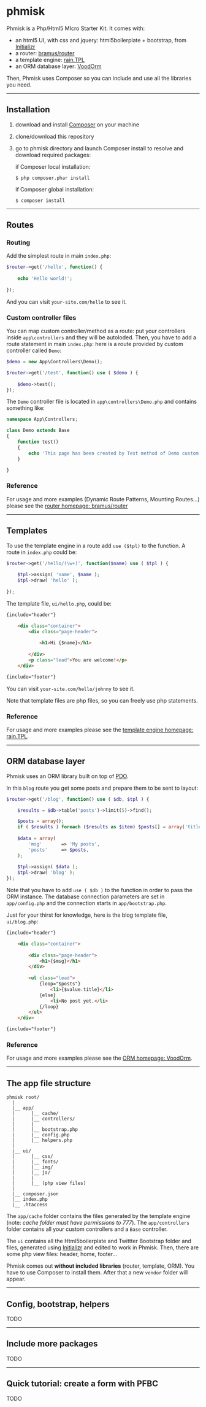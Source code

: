 phmisk
======

Phmisk is a Php/Html5 MIcro Starter Kit.
It comes with:
* an html5 UI, with css and jquery: html5boilerplate + bootstrap, from [Initializr](http://www.initializr.com)
* a router: [bramus/router](https://github.com/bramus/router)
* a template engine: [rain.TPL](http://www.raintpl.com/)
* an ORM database layer: [VoodOrm](https://github.com/mardix/VoodOrm)

Then, Phmisk uses Composer so you can include and use all the libraries you need.

***

Installation
------------

1. download and install [Composer](https://getcomposer.org/doc/00-intro.md#installation-nix) on your machine
2. clone/download this repository
3. go to phmisk directory and launch Composer install to resolve and download required packages:  

   if Composer local installation:  
   ```  
   $ php composer.phar install  
   ```  
   if Composer global installation:  

   ```  
   $ composer install  
   ```  

***

Routes
------

### Routing

Add the simplest route in main `index.php`:
```php
$router->get('/hello', function() {
	
	echo 'Hello world!';
	
});
```
And you can visit `your-site.com/hello` to see it.

### Custom controller files

You can map custom controller/method as a route: put your controllers inside `app\controllers` and they will be autoloded. Then, you have to add a route statement in main `index.php`: here is a route provided by custom controller called `Demo`:
```php
$demo = new App\Controllers\Demo();

$router->get('/test', function() use ( $demo ) {
	
	$demo->test();
});
```

The `Demo` controller file is located in `app\controllers\Demo.php` and contains something like:
```php
namespace App\Controllers;

class Demo extends Base
{	
	function test() 
	{
		echo 'This page has been created by Test method of Demo custom controller';			
	}

}
```

### Reference

For usage and more examples (Dynamic Route Patterns, Mounting Routes...) please see the [router homepage: bramus/router](https://github.com/bramus/router.)

***
Templates
---------
To use the template engine in a route add `use ($tpl)` to the function. A route in `index.php` could be:
```php
$router->get('/hello/(\w+)', function($name) use ( $tpl ) {
	
	$tpl->assign( 'name', $name );
	$tpl->draw( 'hello' );
	
});
```
The template file, `ui/hello.php`, could be:
```html
{include="header"}

	<div class="container">
		<div class="page-header">
		
			<h1>Hi {$name}</h1>
			
		</div>
		<p class="lead">You are welcome!</p>
	</div>

{include="footer"}
```
You can visit `your-site.com/hello/johnny` to see it.

Note that template files are php files, so you can freely use php statements.

### Reference

For usage and more examples please see the [template engine homepage: rain.TPL](http://www.raintpl.com).

***
ORM database layer
------------------

Phmisk uses an ORM library built on top of [PDO](http://www.php.net/manual/en/book.pdo.php).

In this `blog` route you get some posts and prepare them to be sent to layout: 
```php
$router->get('/blog', function() use ( $db, $tpl ) {

	$results = $db->table('posts')->limit(5)->find();

	$posts = array();
	if ( $results ) foreach ($results as $item) $posts[] = array('title' => $item->title );
	
	$data = array(
		'msg' 		=> 'My posts',
		'posts'		=> $posts,
	);
	
	$tpl->assign( $data );	
	$tpl->draw( 'blog' );    
});
```
Note that you have to add `use ( $db )` to the function in order to pass the ORM instance.
The database connection parameters are set in `app/config.php` and the connection starts in `app/bootstrap.php`.

Just for your thirst for knowledge, here is the blog template file, `ui/blog.php`:
```html
{include="header"}

	<div class="container">
	
		<div class="page-header">
			<h1>{$msg}</h1>
		</div>
		
		<ul class="lead">
			{loop="$posts"}
				<li>{$value.title}</li>
			{else}
				<li>No post yet.</li>
			{/loop}
		</ul>
	</div>

{include="footer"}
```

### Reference

For usage and more examples please see the [ORM homepage: VoodOrm](https://github.com/mardix/VoodOrm).


***
The app file structure
----------------------

```
phmisk root/
  |
  |__ app/
  |      |__ cache/
  |      |__ controllers/  
  |      |  
  |      |__ bootstrap.php
  |      |__ config.php
  |      |__ helpers.php  
  |
  |__ ui/
  |      |__ css/
  |      |__ fonts/  
  |      |__ img/  
  |      |__ js/    
  |      |
  |      |__ (php view files)  
  |
  |__ composer.json
  |__ index.php
  |__ .htaccess  
```

The `app/cache` folder contains the files generated by the template engine (note: *cache folder must have permissions to 777*).
The `app/controllers` folder contains all your custom controllers and a `Base` controller.

The `ui` contains all the Html5boilerplate and Twittter Bootstrap folder and files, generated using [Initializr](http://www.initializr.com/) and edited to work in Phmisk. Then, there are some php view files: header, home, footer...

Phmisk comes out **without included libraries** (router, template, ORM). You have to use Composer to install them. After that a new `vendor` folder will appear. 


***
Config, bootstrap, helpers
--------------------------

TODO


***
Include more packages
---------------------

TODO


***
Quick tutorial: create a form with PFBC
---------------------------------------

TODO
